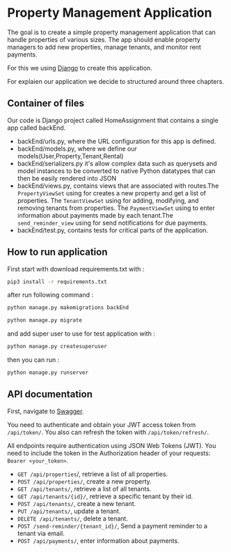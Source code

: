 # Property Management Application

The goal is to create a simple property management application that can handle properties of various sizes. The app should enable property managers to add new properties, manage tenants, and monitor rent payments.

For this we using [Django](https://www.djangoproject.com/) to create this application.

For explaien our application we decide to structured around three chapters.


## Container of files

Our code is Django project called HomeAssignment that contains a single app called backEnd.
 - backEnd/urls.py, where the URL configuration for this app is defined.
 - backEnd/models.py, where we define our models(User,Property,Tenant,Rental)
 - backEnd/serializers.py it's allow complex data such as querysets and model instances to be converted to native Python datatypes that can then be easily rendered into JSON
 - backEnd/views.py, contains views that are associated with routes.The `PropertyViewSet` using for creates a new property and get a list of properties. The `TenantViewSet` using for adding, modifying, and removing tenants from properties. The `PaymentViewSet` using to enter information about payments made by each tenant.The `send_reminder_view` using for send notifications for due payments.
 - backEnd/test.py, contains tests for critical parts of the application.



## How to run application

First start with download requirements.txt with :
```bash
pip3 install -r requirements.txt 
```

after run following command : 
```bash
python manage.py makemigrations backEnd

python manage.py migrate

```

and add super user to use for test application with :
```bash
python manage.py createsuperuser
```

then you can run :
```bash
python manage.py runserver
```
## API documentation 

First, navigate to [Swagger](http://127.0.0.1:8000/swagger/).

You need to authenticate and obtain your JWT access token from `/api/token/`. You also can refresh the token with `/api/token/refresh/`.

All endpoints require authentication using JSON Web Tokens (JWT). You need to include the token in the Authorization header of your requests: `Bearer <your_token>`.

- `GET /api/properties`/, retrieve a list of all properties.
- `POST /api/properties/`, create a new property.
- `GET /api/tenants/`, retrieve a list of all tenants.
- `GET /api/tenants/{id}/`, retrieve a specific tenant by their id.
- `POST /api/tenants/`, create a new tenant.
- `PUT /api/tenants/`, update a tenant.
- `DELETE /api/tenants/`, delete a tenant.
- `POST /send-reminder/{tenant_id}/`, Send a payment reminder to a tenant via email.
- `POST /api/payments/`, enter information about payments.
